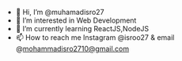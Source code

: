 - 👋 Hi, I’m @muhamadisro27
- 👀 I’m interested in Web Development
- 🌱 I’m currently learning ReactJS,NodeJS
- 📫 How to reach me Instagram @isroo27 & email @mohammadisro2710@gmail.com

<!---
muhamadisro27/muhamadisro27 is a ✨ special ✨ repository because its `README.md` (this file) appears on your GitHub profile.
You can click the Preview link to take a look at your changes.
--->
